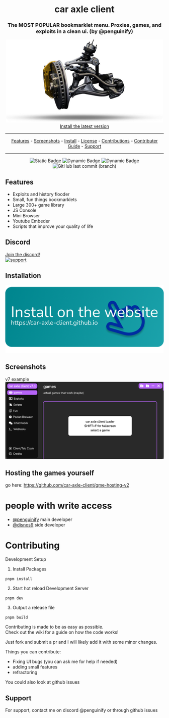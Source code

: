 <div align="center">
 
# car axle client
### The **MOST POPULAR** bookmarklet menu. Proxies, games, and exploits in a clean ui. (by @penguinify)
 
 <img src="docs/caraxle.png" alt="drawing" width="500"/><br>
<a href="https://car-axle-client.github.io">Install the latest version</a>
<hr>
<p align="center">
  <a href="#features">Features</a>
  -
  <a href="#screenshots">Screenshots</a>
  -
  <a href="https://car-axle-client.github.io">Install</a>
  -
  <a href="https://github.com/car-axle-client/car-axle-client?tab=GPL-3.0-1-ov-file">License</a>
  -
  <a href="https://github.com/car-axle-client/car-axle-client/graphs/contributors">Contributions</a>
  -
   <a href="#contributing">Contributer Guide</a>
  -
  <a href="#support">Support</a>
</p>
<hr>

![Static Badge](https://img.shields.io/badge/certified-trash-734422?style=plastic) ![Dynamic Badge](https://tokei.rs/b1/github/car-axle-client/car-axle-client) ![Dynamic Badge](https://img.shields.io/github/actions/workflow/status/car-axle-client/car-axle-client/webpack.yml?style=plastic) ![GitHub last commit (branch)](https://img.shields.io/github/last-commit/car-axle-client/car-axle-client/main?style=plastic)

</div>

## Features

-   Exploits and history flooder
-   Small, fun things bookmarklets
-   Large 300+ game library
-   JS Console
-   Mini Browser
-   Youtube Embeder
-   Scripts that improve your quality of life

## Discord

[Join the discord!](https://discord.gg/nac46r6Qn7)  
 [![support][support-image]][support-invite]

## Installation

[![website][install-img]][install-web]

## Screenshots

v7 example
![App Screenshot](docs/dark.png)

## Hosting the games yourself

go here: https://github.com/car-axle-client/gme-hosting-v2

# people with write access

-   [@penguinify](https://github.com/Penguinify) main developer
-   [@disnos9](https://github.com/disnos9) side developer

# Contributing

Development Setup

1. Install Packages

```
pnpm install
```

2. Start hot reload Development Server

```
pnpm dev
```

3. Output a release file

```
pnpm build
```

Contributing is made to be as easy as possible.  
Check out the wiki for a guide on how the code works!

Just fork and submit a pr and I will likely add it with some minor changes.

Things you can contribute:

-   Fixing UI bugs (you can ask me for help if needed)
-   adding small features
-   refractoring

You could also look at github issues

## Support

For support, contact me on discord @penguinify or through github issues

[support-invite]: https://discord.gg/QnxQUdEAUM
[support-image]: https://invidget.switchblade.xyz/QnxQUdEAUM
[install-img]: docs/installbutton.png
[install-web]: https://car-axle-client.github.io
